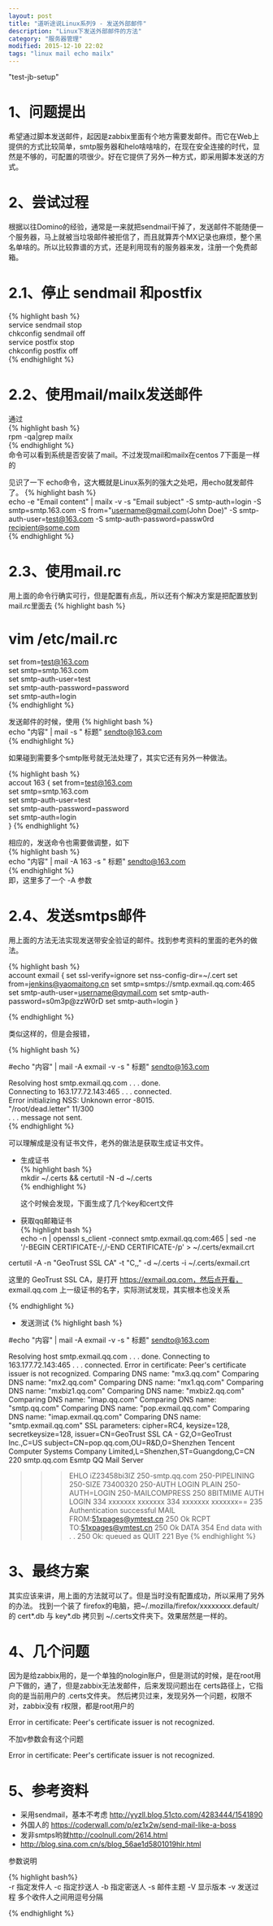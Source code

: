 ```yaml
---
layout: post
title: "道听途说Linux系列9 - 发送外部邮件"
description: "Linux下发送外部邮件的方法"
category: "服务器管理"
modified: 2015-12-10 22:02
tags: "linux mail echo mailx"
---
```

"test-jb-setup"

# 1、问题提出

希望通过脚本发送邮件，起因是zabbix里面有个地方需要发邮件。而它在Web上提供的方式比较简单，smtp服务器和helo啥啥啥的，在现在安全连接的时代，显然是不够的，可配置的项很少。好在它提供了另外一种方式，即采用脚本发送的方式。

# 2、尝试过程

根据以往Domino的经验，通常是一来就把sendmail干掉了，发送邮件不能随便一个服务器，马上就被当垃圾邮件被拒信了，而且就算弄个MX记录也麻烦，整个黑名单啥的。所以比较靠谱的方式，还是利用现有的服务器来发，注册一个免费邮箱。

# 2.1、停止 sendmail 和postfix

{% highlight bash %}  
service sendmail stop  
chkconfig sendmail off  
service postfix stop  
chkconfig postfix off  
{% endhighlight %}

# 2.2、使用mail/mailx发送邮件

通过  
{% highlight bash %}  
rpm -qa|grep mailx  
{% endhighlight %}  
命令可以看到系统是否安装了mail。不过发现mail和mailx在centos 7下面是一样的

见识了一下 echo命令，这大概就是Linux系列的强大之处吧，用echo就发邮件了。
{% highlight bash %}  
echo -e "Email content" | mailx -v -s "Email subject" -S smtp-auth=login -S smtp=smtp.163.com -S from="username@gmail.com(John Doe)" -S smtp-auth-user=test@163.com -S smtp-auth-password=passw0rd recipient@some.com  
{% endhighlight %}  

# 2.3、使用mail.rc

用上面的命令行确实可行，但是配置有点乱，所以还有个解决方案是把配置放到 mail.rc里面去
{% highlight bash %}  
# vim /etc/mail.rc
set from=test@163.com   
set smtp=smtp.163.com    
set smtp-auth-user=test   
set smtp-auth-password=password  
set smtp-auth=login  
{% endhighlight %}  

发送邮件的时候，使用
{% highlight bash %}   
echo  "内容" | mail -s " 标题" sendto@163.com  
{% endhighlight %}  

如果碰到需要多个smtp账号就无法处理了，其实它还有另外一种做法。

{% highlight bash %}  
accout 163 {
	set from=test@163.com   
	set smtp=smtp.163.com    
	set smtp-auth-user=test   
	set smtp-auth-password=password  
	set smtp-auth=login  
}
{% endhighlight %}  

相应的，发送命令也需要做调整，如下  
{% highlight bash %}   
echo  "内容" | mail -A 163  -s " 标题" sendto@163.com  
{% endhighlight %}    
即，这里多了一个 -A 参数

# 2.4、发送smtps邮件

用上面的方法无法实现发送带安全验证的邮件。找到参考资料的里面的老外的做法。

{% highlight bash %}   
account exmail {
        set ssl-verify=ignore
        set nss-config-dir=~/.cert
        set from=jenkins@yaomaitong.cn
        set smtp=smtps://smtp.exmail.qq.com:465
        set smtp-auth-user=username@qymail.com
		set smtp-auth-password=s0m3p@zzW0rD
        set smtp-auth=login
}

{% endhighlight %}  

类似这样的，但是会报错，


{% highlight bash %}   

#echo  "内容" | mail -A exmail -v  -s " 标题" sendto@163.com  

Resolving host smtp.exmail.qq.com . . . done.  
Connecting to 163.177.72.143:465 . . . connected.  
Error initializing NSS: Unknown error -8015.  
"/root/dead.letter" 11/300  
. . . message not sent.   
{% endhighlight %}  

可以理解成是没有证书文件，老外的做法是获取生成证书文件。


* 生成证书  
{% highlight bash %}  
mkdir ~/.certs && certutil -N -d ~/.certs  
{% endhighlight %}  

	这个时候会发现，下面生成了几个key和cert文件

* 获取qq邮箱证书  
{% highlight bash %}  
echo -n | openssl s_client -connect smtp.exmail.qq.com:465 | sed -ne '/-BEGIN CERTIFICATE-/,/-END CERTIFICATE-/p' > ~/.certs/exmail.crt  

certutil -A -n "GeoTrust SSL CA" -t "C,," -d ~/.certs -i ~/.certs/exmail.crt

这里的 GeoTrust SSL CA，是打开 https://exmail.qq.com，然后点开看， exmail.qq.com 上一级证书的名字，实际测试发现，其实根本也没关系

{% endhighlight %}  

* 发送测试
{% highlight bash %}  

#echo  "内容" | mail -A exmail -v  -s " 标题" sendto@163.com  
 
Resolving host smtp.exmail.qq.com . . . done.
Connecting to 163.177.72.143:465 . . . connected.
Error in certificate: Peer's certificate issuer is not recognized.
Comparing DNS name: "mx3.qq.com"
Comparing DNS name: "mx2.qq.com"
Comparing DNS name: "mx1.qq.com"
Comparing DNS name: "mxbiz1.qq.com"
Comparing DNS name: "mxbiz2.qq.com"
Comparing DNS name: "imap.qq.com"
Comparing DNS name: "smtp.qq.com"
Comparing DNS name: "pop.exmail.qq.com"
Comparing DNS name: "imap.exmail.qq.com"
Comparing DNS name: "smtp.exmail.qq.com"
SSL parameters: cipher=RC4, keysize=128, secretkeysize=128,
issuer=CN=GeoTrust SSL CA - G2,O=GeoTrust Inc.,C=US
subject=CN=pop.qq.com,OU=R&D,O=Shenzhen Tencent Computer Systems Company Limited,L=Shenzhen,ST=Guangdong,C=CN
220 smtp.qq.com Esmtp QQ Mail Server
>>> EHLO iZ23458bi3lZ
250-smtp.qq.com
250-PIPELINING
250-SIZE 73400320
250-AUTH LOGIN PLAIN
250-AUTH=LOGIN
250-MAILCOMPRESS
250 8BITMIME
>>> AUTH LOGIN
334 xxxxxxx
>>> xxxxxxx
334 xxxxxxx
>>> xxxxxxx==
235 Authentication successful
>>> MAIL FROM:<51xpages@ymtest.cn>
250 Ok
>>> RCPT TO:<51xpages@ymtest.cn>
250 Ok
>>> DATA
354 End data with <CR><LF>.<CR><LF>
>>> .
250 Ok: queued as 
>>> QUIT
221 Bye
{% endhighlight %}   

# 3、最终方案

其实应该来讲，用上面的方法就可以了。但是当时没有配置成功，所以采用了另外的办法。
找到一个装了 firefox的电脑，把~/.mozilla/firefox/xxxxxxxx.default/ 的 cert*.db 与 key*.db 拷贝到 ~/.certs文件夹下。效果居然是一样的。

# 4、几个问题

因为是给zabbix用的，是一个单独的nologin账户，但是测试的时候，是在root用户下做的，通了，但是zabbix无法发邮件，后来发现问题出在 certs路径上，它指向的是当前用户的 .certs文件夹。
然后拷贝过来，发现另外一个问题，权限不对，zabbix没有 r权限，都是root用户的

Error in certificate: Peer's certificate issuer is not recognized.

不加v参数会有这个问题

Error in certificate: Peer's certificate issuer is not recognized.

# 5、参考资料

* 采用sendmail，基本不考虑 <http://yyzll.blog.51cto.com/4283444/1541890>
* 外国人的 <https://coderwall.com/p/ez1x2w/send-mail-like-a-boss>
* 发非smtps哟就<http://coolnull.com/2614.html>
* <http://blog.sina.com.cn/s/blog_56ae1d5801019hlr.html>

参数说明

{% highlight bash%}  
-r 指定发件人
-c 指定抄送人
-b 指定密送人
-s 邮件主题
-V 显示版本
-v 发送过程
多个收件人之间用逗号分隔

{% endhighlight %}  